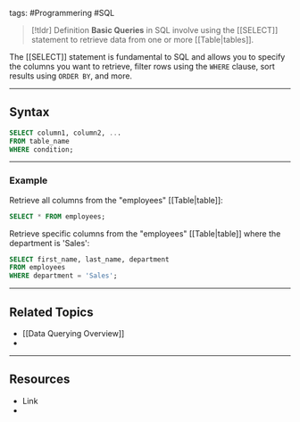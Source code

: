 tags: #Programmering #SQL

> [!tldr] Definition
> **Basic Queries** in SQL involve using the [[SELECT]] statement to retrieve data from one or more [[Table|tables]]. 

The [[SELECT]] statement is fundamental to SQL and allows you to specify the columns you want to retrieve, filter rows using the `WHERE` clause, sort results using `ORDER BY`, and more.

---

## Syntax
```sql
SELECT column1, column2, ...
FROM table_name
WHERE condition;
```

---

### Example
Retrieve all columns from the "employees" [[Table|table]]:
```sql
SELECT * FROM employees;
```

Retrieve specific columns from the "employees" [[Table|table]] where the department is 'Sales':
```sql
SELECT first_name, last_name, department
FROM employees
WHERE department = 'Sales';
```

---

## Related Topics
- [[Data Querying Overview]]
- 

---

## Resources
- Link
- 